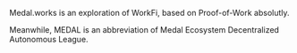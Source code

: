 Medal.works is an exploration of WorkFi, based on Proof-of-Work absolutly.

Meanwhile, MEDAL is an abbreviation of Medal Ecosystem Decentralized Autonomous League.

